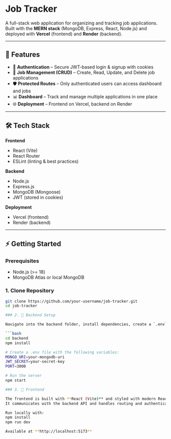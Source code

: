 # Job Tracker

A full-stack web application for organizing and tracking job applications.  
Built with the **MERN stack** (MongoDB, Express, React, Node.js) and deployed with **Vercel** (frontend) and **Render** (backend).

---

## 🚀 Features
- 🔐 **Authentication** – Secure JWT-based login & signup with cookies  
- 📌 **Job Management (CRUD)** – Create, Read, Update, and Delete job applications  
- 🛡️ **Protected Routes** – Only authenticated users can access dashboard and jobs  
- 📊 **Dashboard** – Track and manage multiple applications in one place  
- 🌐 **Deployment** – Frontend on Vercel, backend on Render  

---

## 🛠️ Tech Stack
**Frontend**
- React (Vite)
- React Router  
- ESLint (linting & best practices)

**Backend**
- Node.js
- Express.js
- MongoDB (Mongoose)
- JWT (stored in cookies)

**Deployment**
- Vercel (frontend)  
- Render (backend)

---

## ⚡ Getting Started

### Prerequisites
- Node.js (>= 18)
- MongoDB Atlas or local MongoDB

### 1. Clone Repository
```bash
git clone https://github.com/your-username/job-tracker.git
cd job-tracker

### 2. 🔧 Backend Setup

Navigate into the backend folder, install dependencies, create a `.env` file, and start the server:

```bash
cd backend
npm install

# Create a .env file with the following variables:
MONGO_URI=your-mongodb-uri
JWT_SECRET=your-secret-key
PORT=3000

# Run the server
npm start

### 3. 🎨 Frontend

The frontend is built with **React (Vite)** and styled with modern React libraries.  
It communicates with the backend API and handles routing and authentication via JWT cookies.

Run locally with:
npm install
npm run dev

Available at **http://localhost:5173**
